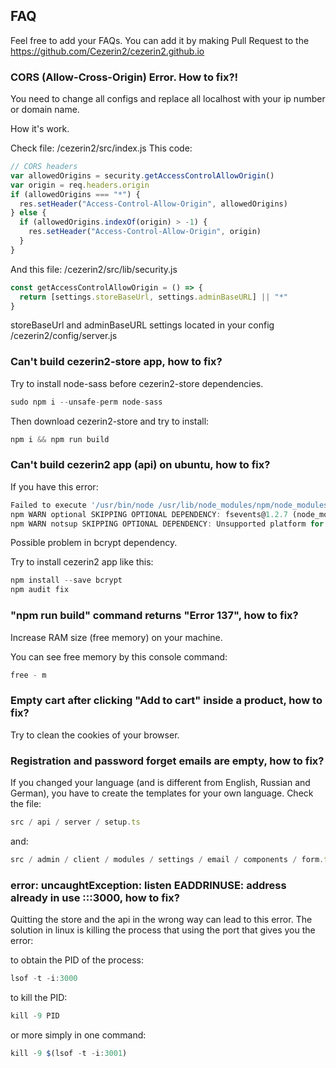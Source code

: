 ## FAQ

Feel free to add your FAQs.
You can add it by making Pull Request to the https://github.com/Cezerin2/cezerin2.github.io

### CORS (Allow-Cross-Origin) Error. How to fix?!

You need to change all configs and replace all localhost with your ip number or domain name.

How it's work.

Check file: /cezerin2/src/index.js
This code:

```javascript
// CORS headers
var allowedOrigins = security.getAccessControlAllowOrigin()
var origin = req.headers.origin
if (allowedOrigins === "*") {
  res.setHeader("Access-Control-Allow-Origin", allowedOrigins)
} else {
  if (allowedOrigins.indexOf(origin) > -1) {
    res.setHeader("Access-Control-Allow-Origin", origin)
  }
}
```

And this file: /cezerin2/src/lib/security.js

```javascript
const getAccessControlAllowOrigin = () => {
  return [settings.storeBaseUrl, settings.adminBaseURL] || "*"
}
```

storeBaseUrl and adminBaseURL settings located in your config /cezerin2/config/server.js

### Can't build cezerin2-store app, how to fix?

Try to install node-sass before cezerin2-store dependencies.

```javascript
sudo npm i --unsafe-perm node-sass
```

Then download cezerin2-store and try to install:

```javascript
npm i && npm run build
```

### Can't build cezerin2 app (api) on ubuntu, how to fix?

If you have this error:

```javascript
Failed to execute '/usr/bin/node /usr/lib/node_modules/npm/node_modules/node-gyp/bin/node-gyp.js build --fallback-to-build --module=/root/cezerin2/node_modules/bcrypt/lib/binding/bcrypt_lib.node --module_name=bcrypt_lib --module_path=/root/cezerin2/node_modules/bcrypt/lib/binding --napi_version=4 --node_abi_napi=napi --napi_build_version=0 --node_napi_label=node-v72' (1)
npm WARN optional SKIPPING OPTIONAL DEPENDENCY: fsevents@1.2.7 (node_modules/fsevents):
npm WARN notsup SKIPPING OPTIONAL DEPENDENCY: Unsupported platform for fsevents@1.2.7: wanted {"os":"darwin","arch":"any"} (current: {"os":"linux","arch":"x64"})
```

Possible problem in bcrypt dependency.

Try to install cezerin2 app like this:

```javascript
npm install --save bcrypt
npm audit fix
```

### "npm run build" command returns "Error 137", how to fix?

Increase RAM size (free memory) on your machine.

You can see free memory by this console command:

```javascript
free - m
```

### Empty cart after clicking "Add to cart" inside a product, how to fix?

Try to clean the cookies of your browser.

### Registration and password forget emails are empty, how to fix?

If you changed your language (and is different from English, Russian and German), you have to create the templates for your own language. Check the file:

```javascript
src / api / server / setup.ts
```

and:

```javascript
src / admin / client / modules / settings / email / components / form.tsx
```

### error: uncaughtException: listen EADDRINUSE: address already in use :::3000, how to fix?

Quitting the store and the api in the wrong way can lead to this error. The solution in linux is killing the process that using the port that gives you the error:

to obtain the PID of the process:

```javascript
lsof -t -i:3000
```

to kill the PID:

```javascript
kill -9 PID
```

or more simply in one command:

```javascript
kill -9 $(lsof -t -i:3001)
```
